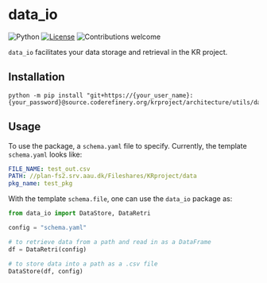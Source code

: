 # data_io

![Python](https://img.shields.io/badge/python-v3.8+-blue.svg)
[![License](https://img.shields.io/badge/license-MIT-green.svg)](https://opensource.org/licenses/MIT)
![Contributions welcome](https://img.shields.io/badge/contributions-welcome-orange.svg)

`data_io` facilitates your data storage and retrieval in the KR project.

## Installation

```shell
python -m pip install "git+https://{your_user_name}:{your_password}@source.coderefinery.org/krproject/architecture/utils/data_io.git#egg=data_io"
```

## Usage

To use the package, a `schema.yaml` file to specify. Currently, the template `schema.yaml` looks like:

```yaml
FILE_NAME: test_out.csv
PATH: //plan-fs2.srv.aau.dk/Fileshares/KRproject/data
pkg_name: test_pkg
```

With the template `schema.file`, one can use the `data_io` package as:

```python
from data_io import DataStore, DataRetri

config = "schema.yaml"

# to retrieve data from a path and read in as a DataFrame
df = DataRetri(config)

# to store data into a path as a .csv file
DataStore(df, config)

```
